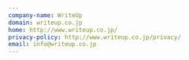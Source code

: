 ```yaml
---
company-name: WriteUp
domain: writeup.co.jp
home: http://www.writeup.co.jp/
privacy-policy: http://www.writeup.co.jp/privacy/
email: info@writeup.co.jp
---
```




